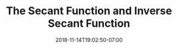 ---
title: 'The Secant Function and Inverse Secant Function'
date: 2018-11-14T19:02:50-07:00
draft: false
weight: 7
extensions:
    - katex
---